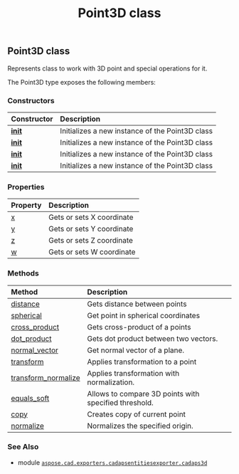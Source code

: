 ﻿---
title: Point3D class
second_title: Aspose.CAD for Python via .NET API References
description: 
type: docs
weight: 10
url: /aspose.cad.exporters.cadapsentitiesexporter.cadaps3d/point3d/
is_root: false
---

## Point3D class

Represents class to work with 3D point and special operations for it.



The Point3D type exposes the following members:

### Constructors
| Constructor | Description |
| :- | :- |
| [__init__](/cad/python-net/aspose.cad.exporters.cadapsentitiesexporter.cadaps3d/point3d/__init__/#) | Initializes a new instance of the Point3D class |
| [__init__](/cad/python-net/aspose.cad.exporters.cadapsentitiesexporter.cadaps3d/point3d/__init__/#float-float-float-float) | Initializes a new instance of the Point3D class |
| [__init__](/cad/python-net/aspose.cad.exporters.cadapsentitiesexporter.cadaps3d/point3d/__init__/#float-float) | Initializes a new instance of the Point3D class |
| [__init__](/cad/python-net/aspose.cad.exporters.cadapsentitiesexporter.cadaps3d/point3d/__init__/#float-float-float) | Initializes a new instance of the Point3D class |


### Properties
| Property | Description |
| :- | :- |
| [x](/cad/python-net/aspose.cad.exporters.cadapsentitiesexporter.cadaps3d/point3d/x) | Gets or sets X coordinate |
| [y](/cad/python-net/aspose.cad.exporters.cadapsentitiesexporter.cadaps3d/point3d/y) | Gets or sets Y coordinate |
| [z](/cad/python-net/aspose.cad.exporters.cadapsentitiesexporter.cadaps3d/point3d/z) | Gets or sets Z coordinate |
| [w](/cad/python-net/aspose.cad.exporters.cadapsentitiesexporter.cadaps3d/point3d/w) | Gets or sets W coordinate |


### Methods
| Method | Description |
| :- | :- |
| [distance](/cad/python-net/aspose.cad.exporters.cadapsentitiesexporter.cadaps3d/point3d/distance/#aspose.cad.exporters.cadapsentitiesexporter.cadaps3d.Point3D-aspose.cad.exporters.cadapsentitiesexporter.cadaps3d.Point3D) | Gets distance between points |
| [spherical](/cad/python-net/aspose.cad.exporters.cadapsentitiesexporter.cadaps3d/point3d/spherical/#float-float-float) | Get point in spherical coordinates |
| [cross_product](/cad/python-net/aspose.cad.exporters.cadapsentitiesexporter.cadaps3d/point3d/cross_product/#aspose.cad.exporters.cadapsentitiesexporter.cadaps3d.Point3D-aspose.cad.exporters.cadapsentitiesexporter.cadaps3d.Point3D) | Gets cross-product of a points |
| [dot_product](/cad/python-net/aspose.cad.exporters.cadapsentitiesexporter.cadaps3d/point3d/dot_product/#aspose.cad.exporters.cadapsentitiesexporter.cadaps3d.Point3D-aspose.cad.exporters.cadapsentitiesexporter.cadaps3d.Point3D) | Gets dot product between two vectors. |
| [normal_vector](/cad/python-net/aspose.cad.exporters.cadapsentitiesexporter.cadaps3d/point3d/normal_vector/#aspose.cad.exporters.cadapsentitiesexporter.cadaps3d.Point3D-aspose.cad.exporters.cadapsentitiesexporter.cadaps3d.Point3D-aspose.cad.exporters.cadapsentitiesexporter.cadaps3d.Point3D) | Get normal vector of a plane. |
| [transform](/cad/python-net/aspose.cad.exporters.cadapsentitiesexporter.cadaps3d/point3d/transform/#aspose.cad.exporters.cadapsentitiesexporter.cadaps3d.TransformationMatrix) | Applies transformation to a point |
| [transform_normalize](/cad/python-net/aspose.cad.exporters.cadapsentitiesexporter.cadaps3d/point3d/transform_normalize/#aspose.cad.exporters.cadapsentitiesexporter.cadaps3d.TransformationMatrix) | Applies transformation with normalization. |
| [equals_soft](/cad/python-net/aspose.cad.exporters.cadapsentitiesexporter.cadaps3d/point3d/equals_soft/#any-float) | Allows to compare 3D points with specified threshold. |
| [copy](/cad/python-net/aspose.cad.exporters.cadapsentitiesexporter.cadaps3d/point3d/copy/#) | Creates copy of current point |
| [normalize](/cad/python-net/aspose.cad.exporters.cadapsentitiesexporter.cadaps3d/point3d/normalize/#) | Normalizes the specified origin. |



### See Also
* module [`aspose.cad.exporters.cadapsentitiesexporter.cadaps3d`](..)
